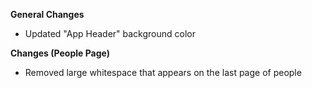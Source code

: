 **General Changes**
- Updated "App Header" background color

**Changes (People Page)**
-   Removed large whitespace that appears on the last page of people
